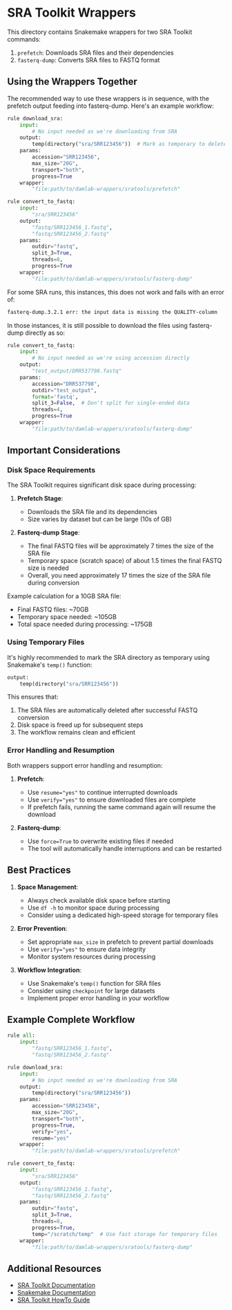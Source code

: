# SRA Toolkit Wrappers

This directory contains Snakemake wrappers for two SRA Toolkit commands:
1. `prefetch`: Downloads SRA files and their dependencies
2. `fasterq-dump`: Converts SRA files to FASTQ format

## Using the Wrappers Together

The recommended way to use these wrappers is in sequence, with the prefetch output feeding into fasterq-dump. Here's an example workflow:

```python
rule download_sra:
    input:
        # No input needed as we're downloading from SRA
    output:
        temp(directory("sra/SRR123456"))  # Mark as temporary to delete after processing
    params:
        accession="SRR123456",
        max_size="20G",
        transport="both",
        progress=True
    wrapper:
        "file:path/to/damlab-wrappers/sratools/prefetch"

rule convert_to_fastq:
    input:
        "sra/SRR123456"
    output:
        "fastq/SRR123456_1.fastq",
        "fastq/SRR123456_2.fastq"
    params:
        outdir="fastq",
        split_3=True,
        threads=8,
        progress=True
    wrapper:
        "file:path/to/damlab-wrappers/sratools/fasterq-dump"
```

For some SRA runs, this instances, this does not work and fails with an error of:
```bash
fasterq-dump.3.2.1 err: the input data is missing the QUALITY-column
```

In those instances, it is still possible to download the files using fasterq-dump directly as so:
```python
rule convert_to_fastq:
    input:
        # No input needed as we're using accession directly
    output:
        "test_output/DRR537798.fastq"
    params:
        accession="DRR537798",
        outdir="test_output",
        format='fastq',
        split_3=False,  # Don't split for single-ended data
        threads=4,
        progress=True
    wrapper:
        "file:path/to/damlab-wrappers/sratools/fasterq-dump"
```


## Important Considerations

### Disk Space Requirements

The SRA Toolkit requires significant disk space during processing:

1. **Prefetch Stage**:
   - Downloads the SRA file and its dependencies
   - Size varies by dataset but can be large (10s of GB)

2. **Fasterq-dump Stage**:
   - The final FASTQ files will be approximately 7 times the size of the SRA file
   - Temporary space (scratch space) of about 1.5 times the final FASTQ size is needed
   - Overall, you need approximately 17 times the size of the SRA file during conversion

Example calculation for a 10GB SRA file:
- Final FASTQ files: ~70GB
- Temporary space needed: ~105GB
- Total space needed during processing: ~175GB

### Using Temporary Files

It's highly recommended to mark the SRA directory as temporary using Snakemake's `temp()` function:
```python
output:
    temp(directory("sra/SRR123456"))
```

This ensures that:
1. The SRA files are automatically deleted after successful FASTQ conversion
2. Disk space is freed up for subsequent steps
3. The workflow remains clean and efficient

### Error Handling and Resumption

Both wrappers support error handling and resumption:

1. **Prefetch**:
   - Use `resume="yes"` to continue interrupted downloads
   - Use `verify="yes"` to ensure downloaded files are complete
   - If prefetch fails, running the same command again will resume the download

2. **Fasterq-dump**:
   - Use `force=True` to overwrite existing files if needed
   - The tool will automatically handle interruptions and can be restarted

## Best Practices

1. **Space Management**:
   - Always check available disk space before starting
   - Use `df -h` to monitor space during processing
   - Consider using a dedicated high-speed storage for temporary files

2. **Error Prevention**:
   - Set appropriate `max_size` in prefetch to prevent partial downloads
   - Use `verify="yes"` to ensure data integrity
   - Monitor system resources during processing

3. **Workflow Integration**:
   - Use Snakemake's `temp()` function for SRA files
   - Consider using `checkpoint` for large datasets
   - Implement proper error handling in your workflow

## Example Complete Workflow

```python
rule all:
    input:
        "fastq/SRR123456_1.fastq",
        "fastq/SRR123456_2.fastq"

rule download_sra:
    input:
        # No input needed as we're downloading from SRA
    output:
        temp(directory("sra/SRR123456"))
    params:
        accession="SRR123456",
        max_size="20G",
        transport="both",
        progress=True,
        verify="yes",
        resume="yes"
    wrapper:
        "file:path/to/damlab-wrappers/sratools/prefetch"

rule convert_to_fastq:
    input:
        "sra/SRR123456"
    output:
        "fastq/SRR123456_1.fastq",
        "fastq/SRR123456_2.fastq"
    params:
        outdir="fastq",
        split_3=True,
        threads=8,
        progress=True,
        temp="/scratch/temp"  # Use fast storage for temporary files
    wrapper:
        "file:path/to/damlab-wrappers/sratools/fasterq-dump"
```

## Additional Resources

- [SRA Toolkit Documentation](https://github.com/ncbi/sra-tools/wiki)
- [Snakemake Documentation](https://snakemake.readthedocs.io/)
- [SRA Toolkit HowTo Guide](https://github.com/ncbi/sra-tools/wiki/08.-prefetch-and-fasterq-dump) 